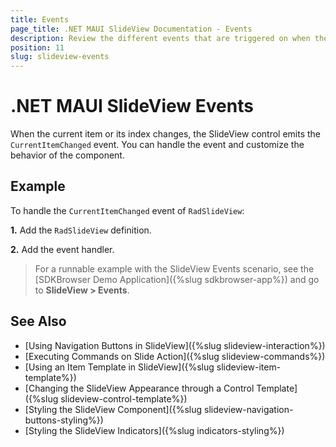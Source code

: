 ```yaml
---
title: Events 
page_title: .NET MAUI SlideView Documentation - Events
description: Review the different events that are triggered on when the current item is changed.
position: 11
slug: slideview-events
---
```


# .NET MAUI SlideView Events 

When the current item or its index changes, the SlideView control emits the `CurrentItemChanged` event. You can handle the event and customize the behavior of the component.

## Example

To handle the `CurrentItemChanged` event of `RadSlideView`:

**1.** Add the `RadSlideView` definition.

<snippet id='slideview-events' />

**2.** Add the event handler.

<snippet id='slideview-events-current-item-changed-event' />

> For a runnable example with the SlideView Events scenario, see the [SDKBrowser Demo Application]({%slug sdkbrowser-app%}) and go to **SlideView > Events**.

## See Also

- [Using Navigation Buttons in SlideView]({%slug slideview-interaction%})
- [Executing Commands on Slide Action]({%slug slideview-commands%})
- [Using an Item Template in SlideView]({%slug slideview-item-template%})
- [Changing the SlideView Appearance through a Control Template]({%slug slideview-control-template%})
- [Styling the SlideView Component]({%slug slideview-navigation-buttons-styling%})
- [Styling the SlideView Indicators]({%slug indicators-styling%})